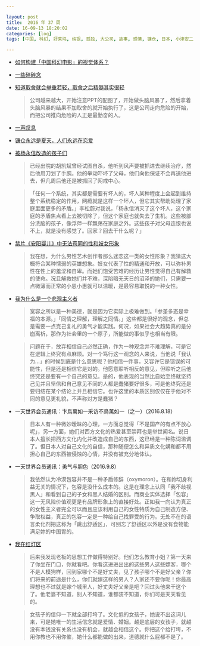 ```yaml
---

layout: post
title:  2016 年 37 周
date: 16-09-13 18:20:02
categories: [log]
tags: [中国, 科幻, 好莱坞, 纯银, 孤独, 大公司, 故事, 感情, 镰仓, 日本, 小津安二郎, 电击, 杨永信, 网瘾， 社会, 性, 妓女, 电影, 蒋方舟, 木遥, 广告, 定制, 一天世界会员通讯, 苹果, YMO, 文化, 小姐, 性, 卖淫, 教授, 红灯区]

---
```


- [如何构建「中国科幻电影」的视觉体系？](https://zhuanlan.zhihu.com/p/22304869)

- [一些碎碎念](http://www.jianshu.com/p/aabd6640056c)

- [知道取舍就会举重若轻，取舍之后精髓其实很轻](http://mp.weixin.qq.com/s?__biz=MjM5NzI0Mjg0MA%3D%3D&idx=1&mid=2652371107&scene=0&sn=01b245810a17c1b61581b624a1c72bbc)

	> 公司越来越大，开始注意PPT的配图了，开始做头脑风暴了，然后拿着头脑风暴的结果不加取舍的就开始执行了，这是公司走向危险的开始，而把公司推向危险的人正是最勤奋的人。

- [一声叹息](http://www.jiemian.com/article/835649.html)

- [镰仓永远是夏天，人们永远在恋爱](http://mp.weixin.qq.com/s?__biz=MjEwMzA5NTcyMQ==&mid=2653079884&idx=1&sn=ecfc53338fd09dbc3dbd881fe79cdc5f)

- [被杨永信改造的孩子们](http://www.chuapp.com/2016/09/07/266461.html)

	> 已经出院的胡凯斌曾经试图自杀，他听到风声要被抓进去继续治疗，然后他用刀划了手腕。他的举动吓坏了父母，他们向他保证不会再送他进去，但几周后他还是被抓回了网戒中心。

	> 「任何一个系统，其实都是需要有坏人的，坏人某种程度上会起到维持整个系统稳定的作用，网瘾就是这样一个坏人，但它其实帮助处理了家庭里面更多的矛盾。」李松蔚对我说，「杨永信消灭了这个坏人，这个家庭的矛盾焦点看上去被切除了，但这个家庭也就失去了生机。这些被部分洗脑的孩子，像浮萍一样飘荡在家庭之外。这些孩子对父母连恨也说不上，就是没有感觉了。回家？回去干什么呢？」

- [禁片《安阳婴儿》中无法苟同的性和妓女形象](http://mp.weixin.qq.com/s?__biz=MzIzMDI2NzE2MQ%3D%3D&idx=1&mid=2651164414&sn=3a776adcb519987a8f3f6524cf3762b0)

	> 我在想，为什么男性艺术创作者那么迷恋这一类的女性形象？我猜这大概符合某种懦弱的英雄想象。妓女代表了性的精通和开放，可以弥补男性在性上的羞涩和自卑。而她们饱受苦难的经历让男性觉得自己有解救的使命。况且解救她们并不难，深陷暗无天日的沼泽的她们，只需要一点微薄而正常的小恩小惠就可以温暖，是最容易取悦的一种女性。

- [我为什么是一个悲观主义者](http://mp.weixin.qq.com/s?__biz=MzI0NzEyMjIyOQ%3D%3D&chksm=f1bb5989c6ccd09fd82cb2b88e7d67a01214d58f67c1801f5db89bd58ae6f50c1f7e32da0258&idx=1&mid=2650483155&scene=0&sn=5c26e7a3d67b6ac4267be6b45c76811f)

	> 宽容之所以是一种美德，就是因为它实际上极难做到。「参差多态是幸福的本源。」「同情之理解，理解之同情。」这些都是很好的观念，但总是需要一点克己复礼的勇气才能实践。何况，如果社会大趋势真的是分崩离析，那作为社会里的一个原子，所能做的事似乎也相当有限。

	> 问题在于，放弃相信自己必然正确，作为一种观念并不难理解，可是它在逻辑上终究有点麻烦。对一个笃行这一观念的人来说，当他说「我认为...」的时候到底是什么意思呢？他相信一件事，又容许它是错误的可能性，但是还是相信它是对的。他愿意聆听相反的意见，但聆听之后他终究还是要有一个自己的意见。是的，他表现的当然比自始至终就坚持己见并且坚信和自己意见不同的人都是蠢猪要好很多，可是他终究还是要归结在某个结论上并且相信它。也许这里的本质区别仅仅在于他对不同的意见更礼貌，不声称对方是蠢猪？

- 一天世界会员通讯：卞烏萬如一采访不鳥萬如一（之一）（2016.8.18）

	> 日本人有一种微妙暧昧的心理，一方面总觉得「不是国产的有点不放心呢」，另一方面，她们对西方文化的热爱甚至崇拜也是举世闻名。说日本人擅长把西方文化内化并改造成自己的东西，这已经是一种陈词滥调了。但日本人对自己文化的自信，那种随便怎么和异质文化媾和都不用担心自己的东西被侵蚀的心情，并没有被充分地体认。

- 一天世界会员通讯：勇气与胆色（2016.9.8）

	> 我依然认为冷漠包容并不是一种矛盾修辞（oxymoron）。在和妳切身利益无关的情况下，包容是没什么成本的。这是在理念上认同「我不歧视黑人」和看到自己的子女和黑人结婚的区别。而商业实体选择「包容」这一无风险价值观更是有品牌形象上的直接好处。正如我一向认为真正的女性主义者完全可以而且应该利用自己的女性特质为自己制造方便、争取权益，真正的包容一定是一种给自己找罪受的行为。无处不在的语言柔化剂把这称为「跳出舒适区」，可别忘了舒适区以外是没有食物能满足妳的中国胃的。

- [我在红灯区](https://commondatastorage.googleapis.com/letscorp_archive/archives/63950)

	> 后来我发现老板的思想工作做得特别好。他们怎么教育小姐？第一天来了你坐在门口，你就看吧。你看这进进出出的这些男人这些嫖客，哪个不是人模狗样，回到家哪个不是好丈夫，见了孩子哪个不是好父亲？你们将来的前途是什么，你们就嫁这样的男人？人家还不要你呢！你最高理想也不过就是嫁个城里人，好丈夫好父亲是吧？回过头他来干这个了。他老婆不知道，别人不知道，谁都装不知道，你们可是天天看见的。

	> 女孩子的信仰一下就全部打垮了。文化低的女孩子，她说不出这词儿来，可是她唯一的生活信念就是爱情、婚姻。越是底层的女孩子，就越没有本钱没有关系也没有机会，就越会相信这个。你把这个给打垮，不用你教也不用你催，她什么都能做的出来，道德就什么屁都不是了。

